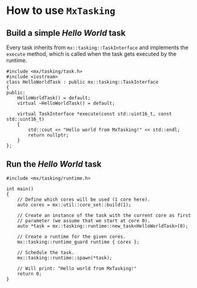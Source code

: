 # How to use `MxTasking`

## Build a simple _Hello World_ task
Every task inherits from `mx::tasking::TaskInterface` and implements the `execute` method, which is called when the task gets executed by the runtime.

    #include <mx/tasking/task.h>
    #include <iostream>
    class HelloWorldTask : public mx::tasking::TaskInterface
    {
    public:
        HelloWorldTask() = default;
        virtual ~HelloWorldTask() = default;
        
        virtual TaskInterface *execute(const std::uint16_t, const std::uint16_t)
        {
            std::cout << "Hello world from MxTasking!" << std::endl;
            return nullptr;
        }
    };
    
## Run the _Hello World_ task

    #include <mx/tasking/runtime.h>
    
    int main()
    {
        // Define which cores will be used (1 core here).
        auto cores = mx::util::core_set::build(1);
        
        // Create an instance of the task with the current core as first
        // parameter (we assume that we start at core 0).
        auto *task = mx::tasking::runtime::new_task<HelloWorldTask>(0);
    
        // Create a runtime for the given cores.
        mx::tasking::runtime_guard runtime { cores };
        
        // Schedule the task.
        mx::tasking::runtime::spawn(*task);
        
        // Will print: "Hello world from MxTasking!"
        return 0;
    }